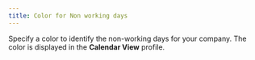 ```yaml
---
title: Color for Non working days
---
```



Specify a color to identify the non-working days for your company. The  color is displayed in the **Calendar View** profile.
